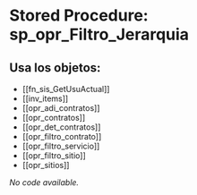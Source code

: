 # Stored Procedure: sp_opr_Filtro_Jerarquia

## Usa los objetos:
- [[fn_sis_GetUsuActual]]
- [[inv_items]]
- [[opr_adi_contratos]]
- [[opr_contratos]]
- [[opr_det_contratos]]
- [[opr_filtro_contrato]]
- [[opr_filtro_servicio]]
- [[opr_filtro_sitio]]
- [[opr_sitios]]

*No code available.*
